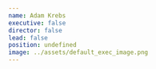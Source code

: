 ```yaml
---
name: Adam Krebs
executive: false
director: false
lead: false
position: undefined
image: ../assets/default_exec_image.png
---
```

